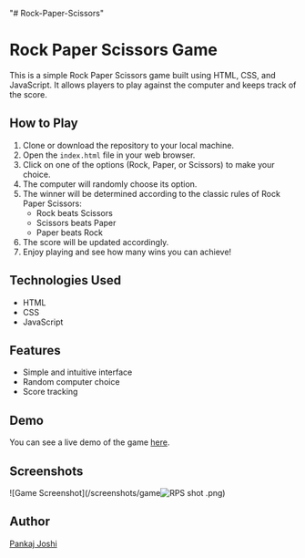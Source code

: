 "# Rock-Paper-Scissors" 

# Rock Paper Scissors Game

This is a simple Rock Paper Scissors game built using HTML, CSS, and JavaScript. It allows players to play against the computer and keeps track of the score.

## How to Play

1. Clone or download the repository to your local machine.
2. Open the `index.html` file in your web browser.
3. Click on one of the options (Rock, Paper, or Scissors) to make your choice.
4. The computer will randomly choose its option.
5. The winner will be determined according to the classic rules of Rock Paper Scissors:
   - Rock beats Scissors
   - Scissors beats Paper
   - Paper beats Rock
6. The score will be updated accordingly.
7. Enjoy playing and see how many wins you can achieve!

## Technologies Used

- HTML
- CSS
- JavaScript

## Features

- Simple and intuitive interface
- Random computer choice
- Score tracking

## Demo

You can see a live demo of the game [here](#).

## Screenshots

![Game Screenshot](/screenshots/game![RPS shot](https://github.com/sharppankaj/Rock-Paper-Scissors/assets/128520242/861d9500-aab9-43bc-a3b7-3704198484d4)
.png)

## Author

[Pankaj Joshi](pankajjoshi.info.np)



